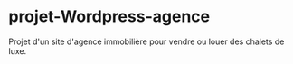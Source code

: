 # projet-Wordpress-agence
Projet d'un site d'agence immobilière pour vendre ou louer des chalets de luxe.
